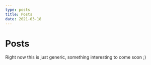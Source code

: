 ```yaml
---
type: posts
title: Posts
date: 2021-03-18
---
```


# Posts

Right now this is just generic, something interesting to come soon ;)
